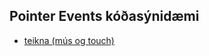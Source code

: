 ## Pointer Events kóðasýnidæmi
- [teikna (mús og touch)](https://gunnarthorunnarson.github.io/FORR3FV05EU/pointer/teikna.html)
